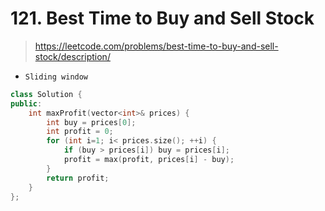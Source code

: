 # 121. Best Time to Buy and Sell Stock
> https://leetcode.com/problems/best-time-to-buy-and-sell-stock/description/

- `Sliding window`

```cpp
class Solution {
public:
    int maxProfit(vector<int>& prices) {
        int buy = prices[0];
        int profit = 0;
        for (int i=1; i< prices.size(); ++i) {
            if (buy > prices[i]) buy = prices[i];
            profit = max(profit, prices[i] - buy);
        }
        return profit;
    }
};
```